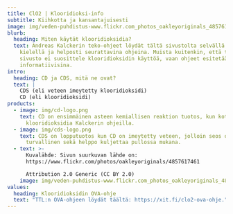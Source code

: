 ```yaml
---
title: ClO2 | Klooridioksi-info
subtitle: Kiihkotta ja kansantajuisesti
image: img/veden-puhdistus-www.flickr.com_photos_oakleyoriginals_4857617461.jpg
blurb:
  heading: Miten käytät klooridioksidia?
  text: Andreas Kalckerin teko-ohjeet löydät tältä sivustolta selvällä suomen
    kielellä ja helposti seurattavina ohjeina. Muista kuitenkin, että tämä
    sivusto ei suosittele klooridioksidin käyttöä, vaan ohjeet esitetään vain
    informatiivisina.
intro:
  heading: CD ja CDS, mitä ne ovat?
  text: |
    CDS (eli veteen imeytetty klooridioksidi) 
    CD (eli klooridioksidi)
products:
  - image: img/cd-logo.png
    text: CD on ensimmäinen asteen kemiallisen reaktion tuotos, kun kotona teet
      klooridioksidia Kalckerin ohjeilla.
  - image: img/cds-logo.png
    text: CDS on lopputuotos kun CD on imeytetty veteen, jolloin seos on stabiili ja
      turvallinen sekä helppo kuljettaa pullossa mukana.
  - text: >-
      Kuvalähde: Sivun suurkuvan lähde on:
      https://www.flickr.com/photos/oakleyoriginals/4857617461 

      Attribution 2.0 Generic (CC BY 2.0)
    image: img/veden-puhdistus-www.flickr.com_photos_oakleyoriginals_4857617461.jpg
values:
  heading: Klooridioksidin OVA-ohje
  text: "TTL:n OVA-ohjeen löydät täältä: https://xit.fi/clo2-ova-ohje."
---
```

